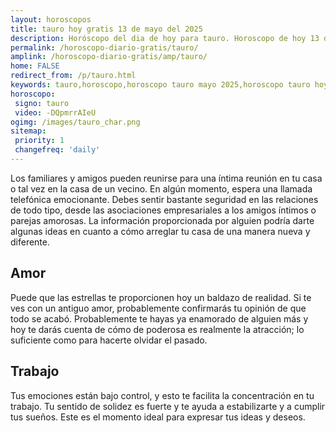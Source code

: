```yaml
---
layout: horoscopos
title: tauro hoy gratis 13 de mayo del 2025 
description: Horóscopo del dia de hoy para tauro. Horoscopo de hoy 13 de mayo del 2025. Las predicciones de amor, trabajo, vida personal gratis.
permalink: /horoscopo-diario-gratis/tauro/
amplink: /horoscopo-diario-gratis/amp/tauro/
home: FALSE
redirect_from: /p/tauro.html
keywords: tauro,horoscopo,horoscopo tauro mayo 2025,horoscopo tauro hoy,tarot tauro mayo 2025,horoscopo tauro,tarot tauro hoy,horoscopo de hoy,horoscopo diario,tarot del amor,horoscopo de hoy tauro,horoscopo diario del tarot, Horoscopo de hoy tauro 13 de mayo del 2025,horóscopo del día,signos zodiacales 2025, el horoscopo de hoy
horoscopo:
 signo: tauro
 video: -DQpmrrAIeU
ogimg: /images/tauro_char.png
sitemap:
 priority: 1
 changefreq: 'daily'
---
```



Los familiares y amigos pueden reunirse para una íntima reunión en tu casa o tal vez en la casa de un vecino. En algún momento, espera una llamada telefónica emocionante. Debes sentir bastante seguridad en las relaciones de todo tipo, desde las asociaciones empresariales a los amigos íntimos o parejas amorosas. La información proporcionada por alguien podría darte algunas ideas en cuanto a cómo arreglar tu casa de una manera nueva y diferente.

## Amor

Puede que las estrellas te proporcionen hoy un baldazo de realidad. Si te ves con un antiguo amor, probablemente confirmarás tu opinión de que todo se acabó. Probablemente te hayas ya enamorado de alguien más y hoy te darás cuenta de cómo de poderosa es realmente la atracción; lo suficiente como para hacerte olvidar el pasado.

## Trabajo

Tus emociones están bajo control, y esto te facilita la concentración en tu trabajo. Tu sentido de solidez es fuerte y te ayuda a estabilizarte y a cumplir tus sueños. Este es el momento ideal para expresar tus ideas y deseos.